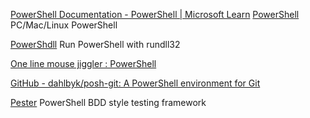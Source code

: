 
[PowerShell Documentation - PowerShell | Microsoft Learn](https://learn.microsoft.com/en-us/powershell/)
[PowerShell](https://github.com/powershell/powershell)
PC/Mac/Linux PowerShell

[PowerShdll](https://github.com/p3nt4/PowerShdll)
Run PowerShell with rundll32

[One line mouse jiggler : PowerShell](https://old.reddit.com/r/PowerShell/comments/rxfgzc/one_line_mouse_jiggler)

[GitHub - dahlbyk/posh-git: A PowerShell environment for Git](https://github.com/dahlbyk/posh-git)

[Pester](https://github.com/pester/Pester)
PowerShell BDD style testing framework
